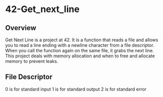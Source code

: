 <h1>42-Get_next_line</h1>
<h2>Overview</h2>
Get Next Line is a project at 42. It is a function that reads a file and allows you to read a line ending with a newline character from a file descriptor. When you call the function again on the same file, it grabs the next line. This project deals with memory allocation and when to free and allocate memory to prevent leaks.
<h2>File Descriptor</h2>
0 is for standard input
1 is for standard output
2 is for standard error

